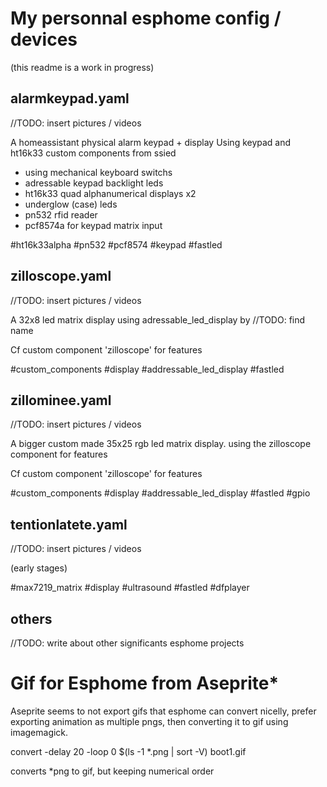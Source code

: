 # My personnal esphome config / devices

(this readme is a work in progress)

## alarmkeypad.yaml

//TODO: insert pictures / videos

A homeassistant physical alarm keypad + display
Using keypad and ht16k33 custom components from ssied

- using mechanical keyboard switchs
- adressable keypad backlight leds
- ht16k33 quad alphanumerical displays x2
- underglow (case) leds
- pn532 rfid reader
- pcf8574a for keypad matrix input

#ht16k33alpha #pn532 #pcf8574 #keypad #fastled

## zilloscope.yaml

//TODO: insert pictures / videos

A 32x8 led matrix display using adressable_led_display by //TODO: find name

Cf custom component 'zilloscope' for features

#custom_components #display #addressable_led_display #fastled

## zillominee.yaml

//TODO: insert pictures / videos

A bigger custom made 35x25 rgb led matrix display. using the zilloscope component for features

Cf custom component 'zilloscope' for features

#custom_components #display #addressable_led_display #fastled #gpio

## tentionlatete.yaml

//TODO: insert pictures / videos

(early stages)

#max7219_matrix #display #ultrasound #fastled #dfplayer

## others

//TODO: write about other significants esphome projects

# Gif for Esphome from Aseprite*

Aseprite seems to not export gifs that esphome can convert nicelly, prefer exporting animation as multiple pngs, then converting it to gif using imagemagick.

  convert -delay 20 -loop 0 $(ls -1 *.png | sort -V)  boot1.gif

converts *png to gif, but keeping numerical order